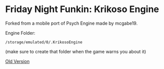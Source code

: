 # Friday Night Funkin: Krikoso Engine

Forked from a mobile port of Psych Engine made by mcgabe19.

Engine Folder:
```
/storage/emulated/0/.KrikosoEngine
```
(make sure to create that folder when the game warns you about it)


[Old Version](https://github.com/HogMedioScorched/FNF-PsychEngine-Mobile-HogsTake/)
